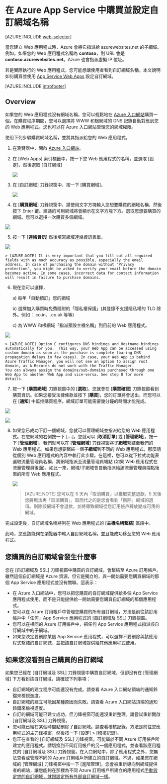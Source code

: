 <properties
	pageTitle="如何在 Azure App Service Web Apps 中購買自訂網域名稱"
	description="了解如何在 Azure App Service 中購買搭配 Web 應用程式的自訂網域名稱。"
	services="app-service\web"
	documentationCenter=""
	authors="rmcmurray"
	manager="wpickett"
	editor=""/>

<tags
	ms.service="app-service-web"
	ms.workload="web"
	ms.tgt_pltfrm="na"
	ms.devlang="na"
	ms.topic="article"
	ms.date="08/11/2016"
	ms.author="robmcm"/>

# 在 Azure App Service 中購買並設定自訂網域名稱

[AZURE.INCLUDE [web-selector](../../includes/websites-custom-domain-selector.md)]

當您建立 Web 應用程式時，Azure 會將它指派給 azurewebsites.net 的子網域。例如，如果您的 Web 應用程式名稱為 **contoso**，則 URL 會是 **contoso.azurewebsites.net**。Azure 也會指派虛擬 IP 位址。

若是實際執行的 Web 應用程式，您可能想讓使用者看到自訂網域名稱。本文說明如何購買並使用 [App Service Web Apps](http://go.microsoft.com/fwlink/?LinkId=529714) 設定自訂網域。

[AZURE.INCLUDE [introfooter](../../includes/custom-dns-web-site-intro-notes.md)]


## Overview

如果您的 Web 應用程式沒有網域名稱，您可以輕鬆地在 [Azure 入口網站](https://portal.azure.com/)購買一個。在購買程序期間，您可以選擇將 WWW 和根網域的 DNS 記錄自動對應到您的 Web 應用程式。您也可以在 Azure 入口網站管理您的網域權限。


使用下列步驟購買網域名稱，並將其指派給您的 Web 應用程式。

1. 在瀏覽器中，開啟 [Azure 入口網站](https://portal.azure.com/)。

2. 在 [Web Apps] 索引標籤中，按一下您 Web 應用程式的名稱，並選取 [設定]，然後選取 [自訂網域]

	![](./media/custom-dns-web-site-buydomains-web-app/dncmntask-cname-6.png)

3. 在 [自訂網域] 刀鋒視窗中，按一下 [購買網域]。

	![](./media/custom-dns-web-site-buydomains-web-app/dncmntask-cname-buydomains-1.png)

4. 在 [**購買網域**] 刀鋒視窗中，請使用文字方塊輸入您想要購買的網域名稱，然後按下 Enter 鍵。建議的可用網域將會顯示在文字方塊下方。選取您想要購買的網域。您可以選擇一次購買多個網域。

  ![](./media/custom-dns-web-site-buydomains-web-app/dncmntask-cname-buydomains-2.png)

5. 按一下 [**連絡資訊**] 然後填寫網域連絡資訊表單。

  ![](./media/custom-dns-web-site-buydomains-web-app/dncmntask-cname-buydomains-3.png)

    > [AZURE.NOTE] It is very important that you fill out all required fields with as much accuracy as possible, especially the email address. In case of purchasing the domain without "Privacy protection", you might be asked to verify your email before the domain becomes active. In some cases, incorrect data for contact information will result in failure to purchase domains. 

6. 現在您可以選擇，

	a) 每年「自動續訂」您的網域
	
	b) 選擇加入購買時免費隨附的「隱私權保護」(其登錄不支援隱私權的 TLD 除外。例如：.co.in、.co.uk 等等)
	
	c) 為 WWW 和根網域「指派預設主機名稱」到目前的 Web 應用程式。

  ![](./media/custom-dns-web-site-buydomains-web-app/dncmntask-cname-buydomains-2.5.png)
  
    > [AZURE.NOTE] Option C configures DNS bindings and Hostname bindings automatically for you.  This way, your Web App can be accessed using custom domain as soon as the purchase is complete (baring DNS propagation delays in few cases). In case, your Web App is behind Azure Traffic Manager, you will not see an option to assign root domain, as A-Records do not work with the Traffic Manager. 
    You can always assign the domains/sub-domains purchased through one Web App to another Web App and vice-versa. See step 8 for more details. 
	
7. 按一下 [**購買網域**] 刀鋒視窗中的 [**選取**]，您就會在 [**購買確認**] 刀鋒視窗看到購買資訊。如果您接受法律條款並按下 [**購買**]，您的訂單將會送出，而您可以在 [**通知**] 中監控購買程序。網域訂單可能需要幾分鐘的時間才能完成。

  ![](./media/custom-dns-web-site-buydomains-web-app/dncmntask-cname-buydomains-4.png)

  ![](./media/custom-dns-web-site-buydomains-web-app/dncmntask-cname-buydomains-5.png)

8. 如果您已成功下訂一個網域，您就可以管理網域並指派給您的 Web 應用程式。在您網域的右側按一下 [**...**]。您就可以 [**取消訂單**] 或 [**管理網域**]。按一下 [**管理網域**]，我們就可以在 [**管理網域**] 刀鋒視窗將**子網域**繫結至我們的 Web 應用程式。如果您想要繫結一個**子網域**到不同的 Web 應用程式，那麼請從個別 Web 應用程式的內容中執行此步驟。在這裡，您可以從下拉式功能表選取流量管理員名稱，將網域指派至流量管理員端點 (如果 Web 應用程式在流量管理員後面)。如此一來，網域/子網域會自動指派給該流量管理員端點後面的所有 Web 應用程式。

	![](./media/custom-dns-web-site-buydomains-web-app/dncmntask-cname-buydomains-6.png)

    > [AZURE.NOTE] 您可以在 5 天內「取消購買」以獲取完整退款。5 天後您將無法再「取消購買」，取而代之的是您會看到「刪除」網域的選項。刪除該網域不會退款，並將導致網域從您訂用帳戶釋放變成可用的網域。

完成設定後，自訂網域名稱將列在 Web 應用程式的 [**主機名稱繫結**] 區段中。

此時，您應該能夠在瀏覽器中輸入自訂網域名稱，並且能成功移至您的 Web 應用程式。
 
## 您購買的自訂網域會發生什麼事

您在 [自訂網域及 SSL] 刀鋒視窗中購買的自訂網域，會繫結至 Azure 訂用帳戶。雖然這個自訂網域是 Azure 資源，但它是獨立的，與一開始需要您購買網域的那個 App Service 應用程式並沒有關聯。這表示：

- 在 Azure 入口網站中，您可以把您購買的自訂網域提供給多個 App Service 應用程式使用，而不是只能提供給一開始需要您購買自訂網域的那個應用程式。
- 您可以在 Azure 訂用帳戶中管理您購買的所有自訂網域，方法是前往該訂用帳戶中「任何」App Service 應用程式的 [自訂網域及 SSL] 刀鋒視窗。
- 您可以在相同的 Azure 訂用帳戶中，把任何 App Service 應用程式指派該自訂網域中的子網域。
- 如果您決定要刪除某個 App Service 應用程式，可以選擇不要刪除與該應用程式繫結的自訂網誌，並把該自訂網域提供給其他應用程式使用。

## 如果您沒看到自己購買的自訂網域

如果您已經在 [自訂網域及 SSL] 刀鋒視窗中購買自訂網域，但卻沒有在 [管理網域] 下方看到該自訂網域，請確認下列事項：

- 自訂網域的建立程序可能還沒有完成。請查看 Azure 入口網站頂端的通知鈴鐺來檢視進度。
- 自訂網域的建立可能因某種原因而失敗。請查看 Azure 入口網站頂端的通知鈴鐺來檢視進度。
- 自訂的網域可能已建立成功，但刀鋒視窗可能還沒重新整理。請嘗試重新開啟 [自訂網域及 SSL] 刀鋒視窗。
- 您可能已經在某個時間點刪除了自訂網域。請查看稽核記錄，方法是前往您應用程式的主刀鋒視窗，然後按一下 [設定] > [稽核記錄]。
- 您正在查看的 [自訂網域及 SSL] 刀鋒視窗，可能屬於不同 Azure 訂用帳戶所建立的應用程式。請切換到不同訂用帳戶的另一個應用程式，並查看該應用程式的 [自訂網域及 SSL] 刀鋒視窗。在入口網站中，除了應用程式之外，您無法查看或管理不同的 Azure 訂用帳戶所建立的自訂網域。不過，如果您在網域的 [管理網域] 刀鋒視窗中按一下 [進階管理]，您會被重新導向到網域提供者的網站，讓您能夠在那裡為不同 Azure 訂用帳戶所建立的應用程式[手動設定您的自訂網域，就跟設定所有外部自訂網域一樣](web-sites-custom-domain-name.md)。

<!---HONumber=AcomDC_0921_2016-->